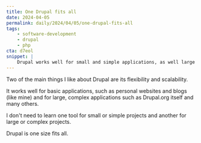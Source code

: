 ```yaml
---
title: One Drupal fits all
date: 2024-04-05
permalink: daily/2024/04/05/one-drupal-fits-all
tags:
    - software-development
    - drupal
    - php
cta: d7eol
snippet: |
    Drupal works well for small and simple applications, as well large and compex applications.
---
```


Two of the main things I like about Drupal are its flexibility and scalability.

It works well for basic applications, such as personal websites and blogs (like mine) and for large, complex applications such as Drupal.org itself and many others.

I don't need to learn one tool for small or simple projects and another for large or complex projects.

Drupal is one size fits all.
